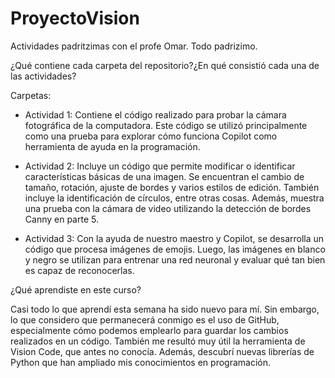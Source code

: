# ProyectoVision
Actividades padritzimas con el profe Omar. Todo padrizimo.

¿Qué contiene cada carpeta del repositorio?¿En qué consistió cada una de las actividades?

Carpetas:

- Actividad 1: Contiene el código realizado para probar la cámara fotográfica de la computadora. Este código se utilizó principalmente como una prueba para explorar cómo funciona Copilot como herramienta de ayuda en la programación.

- Actividad 2: Incluye un código que permite modificar o identificar características básicas de una imagen. Se encuentran el cambio de tamaño, rotación, ajuste de bordes y varios estilos de edición. También incluye la identificación de círculos, entre otras cosas. Además, muestra una prueba con la cámara de video utilizando la detección de bordes Canny en parte 5.

- Actividad 3: Con la ayuda de nuestro maestro y Copilot, se desarrolla un código que procesa imágenes de emojis. Luego, las imágenes en blanco y negro se utilizan para entrenar una red neuronal y evaluar qué tan bien es capaz de reconocerlas.


¿Qué aprendiste en este curso?

Casi todo lo que aprendí esta semana ha sido nuevo para mí. Sin embargo, lo que considero que permanecerá conmigo es el uso de GitHub, especialmente cómo podemos emplearlo para guardar los cambios realizados en un código. También me resultó muy útil la herramienta de Vision Code, que antes no conocía. Además, descubrí nuevas librerías de Python que han ampliado mis conocimientos en programación.
